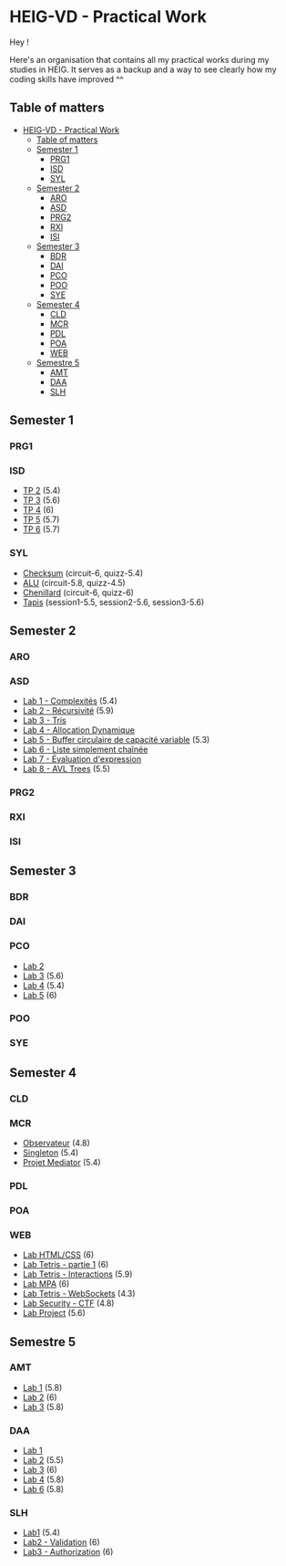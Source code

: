 # HEIG-VD - Practical Work

Hey !

Here's an organisation that contains all my practical works during my studies in HEIG. It serves as a backup and a way 
to see clearly how my coding skills have improved ^^

## Table of matters

- [HEIG-VD - Practical Work](#heig-vd---practical-work)
  - [Table of matters](#table-of-matters)
  - [Semester 1](#semester-1)
    - [PRG1](#prg1)
    - [ISD](#isd)
    - [SYL](#syl)
  - [Semester 2](#semester-2)
    - [ARO](#aro)
    - [ASD](#asd)
    - [PRG2](#prg2)
    - [RXI](#rxi)
    - [ISI](#isi)
  - [Semester 3](#semester-3)
    - [BDR](#bdr)
    - [DAI](#dai)
    - [PCO](#pco)
    - [POO](#poo)
    - [SYE](#sye)
  - [Semester 4](#semester-4)
    - [CLD](#cld)
    - [MCR](#mcr)
    - [PDL](#pdl)
    - [POA](#poa)
    - [WEB](#web)
  - [Semestre 5](#semestre-5)
    - [AMT](#amt)
    - [DAA](#daa)
    - [SLH](#slh)

## Semester 1

### PRG1

### ISD

- [TP 2](https://github.com/qsurdez-heigvd/ISD/tree/main/lab02) (5.4)
- [TP 3](https://github.com/qsurdez-heigvd/ISD/tree/main/lab03) (5.6)
- [TP 4](https://github.com/qsurdez-heigvd/ISD/tree/main/lab04) (6)
- [TP 5](https://github.com/qsurdez-heigvd/ISD/tree/main/lab05) (5.7)
- [TP 6](https://github.com/qsurdez-heigvd/ISD/tree/main/lab06) (5.7)

### SYL

- [Checksum](https://github.com/qsurdez-heigvd/SYL/tree/main/Checksum) (circuit-6, quizz-5.4)
- [ALU](https://github.com/qsurdez-heigvd/SYL/tree/main/ALU) (circuit-5.8, quizz-4.5)
- [Chenillard](https://github.com/qsurdez-heigvd/SYL/tree/main/Chenilard) (circuit-6, quizz-6)
- [Tapis](https://github.com/qsurdez-heigvd/SYL/tree/main/Tapis_de_triage) (session1-5.5, session2-5.6, session3-5.6)

## Semester 2

### ARO

### ASD

- [Lab 1 - Complexités](https://github.com/qsurdez-heigvd/ASD/tree/main/lab01) (5.4)
- [Lab 2 - Récursivité](https://github.com/qsurdez-heigvd/ASD/tree/main/lab02) (5.9)
- [Lab 3 - Tris](https://github.com/qsurdez-heigvd/ASD/tree/main/lab03)
- [Lab 4 - Allocation Dynamique](https://github.com/qsurdez-heigvd/ASD/tree/main/lab04)
- [Lab 5 - Buffer circulaire de capacité variable](https://github.com/qsurdez-heigvd/ASD/tree/main/lab05) (5.3)
- [Lab 6 - Liste simplement chaînée](https://github.com/qsurdez-heigvd/ASD/tree/main/lab06)
- [Lab 7 - Évaluation d'expression](https://github.com/qsurdez-heigvd/ASD/tree/main/lab07)
- [Lab 8 - AVL Trees](https://github.com/qsurdez-heigvd/ASD/tree/main/lab08) (5.5)

### PRG2

### RXI

### ISI

## Semester 3

### BDR

### DAI

### PCO

- [Lab 2](https://github.com/qsurdez-heigvd/PCO/tree/main/lab02)
- [Lab 3](https://github.com/qsurdez-heigvd/PCO/tree/main/lab03) (5.6)
- [Lab 4](https://github.com/qsurdez-heigvd/PCO/tree/main/lab04) (5.4)
- [Lab 5](https://github.com/qsurdez-heigvd/PCO/tree/main/lab05) (6)

### POO

### SYE

## Semester 4

### CLD

### MCR

- [Observateur](https://github.com/qsurdez-heigvd/MCR/tree/main/lab01) (4.8)
- [Singleton](https://github.com/qsurdez-heigvd/MCR/tree/main/lab02) (5.4)
- [Projet Mediator](https://github.com/qsurdez-heigvd/MCR/tree/main/lab03) (5.4)

### PDL

### POA

### WEB

- [Lab HTML/CSS](https://github.com/qsurdez-heigvd/WEB/tree/main/lab01) (6)
- [Lab Tetris - partie 1](https://github.com/qsurdez-heigvd/WEB/tree/main/lab02) (6)
- [Lab Tetris - Interactions](https://github.com/qsurdez-heigvd/WEB/tree/main/lab03) (5.9)
- [Lab MPA](https://github.com/qsurdez-heigvd/WEB/tree/main/lab04) (6)
- [Lab Tetris - WebSockets](https://github.com/qsurdez-heigvd/WEB/tree/main/lab05) (4.3)
- [Lab Security - CTF](https://github.com/qsurdez-heigvd/WEB/tree/main/lab06) (4.8)
- [Lab Project](https://github.com/qsurdez-heigvd/WEB/tree/main/lab07) (5.6)

## Semestre 5

### AMT

- [Lab 1](https://github.com/qsurdez-heigvd/AMT/tree/main/lab01) (5.8)
- [Lab 2](https://github.com/qsurdez-heigvd/AMT/tree/main/lab02) (6)
- [Lab 3](https://github.com/qsurdez-heigvd/AMT/tree/main/lab03) (5.8)

### DAA

- [Lab 1](https://github.com/qsurdez-heigvd/DAA/tree/main/lab01)
- [Lab 2](https://github.com/qsurdez-heigvd/DAA/tree/main/lab02) (5.5)
- [Lab 3](https://github.com/qsurdez-heigvd/DAA/tree/main/lab03) (6)
- [Lab 4](https://github.com/qsurdez-heigvd/DAA/tree/main/lab04) (5.8)
- [Lab 6](https://github.com/qsurdez-heigvd/DAA/tree/main/lab06) (5.8)

### SLH

- [Lab1](https://github.com/qsurdez-heigvd/SLH/tree/main/Lab1) (5.4)
- [Lab2 - Validation](https://github.com/qsurdez-heigvd/SLH/tree/main/Lab2) (6)
- [Lab3 - Authorization](https://github.com/qsurdez-heigvd/SLH/tree/main/Lab3) (6)